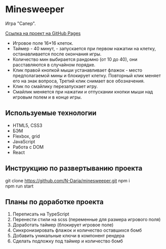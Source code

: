 # Minesweeper

Игра "Сапер".

[Ссылка на проект на GitHub Pages](https://n-daria.github.io/minesweeper)

- Игровое поле 16\*16 клеток.
- Таймер - 40 минут, - запускается при первом нажатии на клетку, останавливается после окончания игры.
- Количество мин выбирается рандомно (от 10 до 40), они расставляются в случайном порядке.
- Клик правой кнопкой мыши устанавливает флажок - место предполагаемой мины и блокирует клетку. Повторный клик меняет его на знак вопроса, Третий клик снимает все обозначения.
- Клик по смайлику перезапускает игру.
- Смайлик меняется при нажатии и отпускании кнопки мыши над игровым полем и в конце игры.

## Используемые технологии

- HTML5, CSS3
- БЭМ
- Flexbox, grid
- JavaScript
- Работа с DOM
- React

## Инструкцию по развертыванию проекта

git clone https://github.com/N-Daria/minesweeper.git
npm i  
npm run start

## Планы по доработке проекта

1. Переписать на TypeScript
2. Перенести стили на scss (переменные для размера игрового поля)
3. Доработать таймер (блокирует игровое поле)
4. Синхронизировать флажок и количество оставшихся бомб
5. Добавить уникальные ключи в компонент рендера
6. Сделать подложку под таймер и количество бомб
